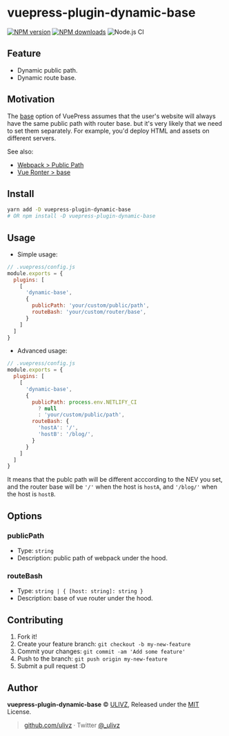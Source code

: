 # vuepress-plugin-dynamic-base

[![NPM version](https://img.shields.io/npm/v/vuepress-plugin-dynamic-base.svg?style=flat)](https://npmjs.com/package/vuepress-plugin-dynamic-base) [![NPM downloads](https://img.shields.io/npm/dm/vuepress-plugin-dynamic-base.svg?style=flat)](https://npmjs.com/package/vuepress-plugin-dynamic-base) ![Node.js CI](https://github.com/vuepressjs/vuepress-plugin-dynamic-base/workflows/Node.js%20CI/badge.svg)

## Feature

- Dynamic public path.
- Dynamic route base.

## Motivation

The [base](https://vuepress.vuejs.org/config/#base) option of VuePress assumes that the user's website will always have the same public path with router base. but it's very likely that we need to set them separately. For example, you'd deploy HTML and assets on different servers.

See also:

- [Webpack > Public Path](https://webpack.js.org/guides/public-path/)
- [Vue Ronter > base](https://router.vuejs.org/api/#base)

## Install

```bash
yarn add -D vuepress-plugin-dynamic-base
# OR npm install -D vuepress-plugin-dynamic-base
```

## Usage

- Simple usage:

```js
// .vuepress/config.js
module.exports = {
  plugins: [
    [
      'dynamic-base',
      {
        publicPath: 'your/custom/public/path',
        routeBash: 'your/custom/router/base',
      }
    ]
  ]
}
```

- Advanced usage:


```js
// .vuepress/config.js
module.exports = {
  plugins: [
    [
      'dynamic-base', 
      {
        publicPath: process.env.NETLIFY_CI
          ? null
          : 'your/custom/public/path',
        routeBash: {
          'hostA': '/',
          'hostB': '/blog/',
        }
      }
    ]
  ]
}
```

It means that the publc path will be different acccording to the NEV you set, and the router base will be `'/'` when the host is `hostA`, and `'/blog/'` when the host is `hostB`.

## Options

### publicPath

- Type: `string`
- Description: public path of webpack under the hood.

### routeBash

- Type: `string | { [host: string]: string }`
- Description: base of vue router under the hood.

## Contributing

1. Fork it!
2. Create your feature branch: `git checkout -b my-new-feature`
3. Commit your changes: `git commit -am 'Add some feature'`
4. Push to the branch: `git push origin my-new-feature`
5. Submit a pull request :D

## Author

**vuepress-plugin-dynamic-base** © [ULIVZ](https://github.com/ulivz), Released under the [MIT](./LICENSE) License.<br>

> [github.com/ulivz](https://github.com/ulivz) · Twitter [@_ulivz](https://twitter.com/_ulivz)


